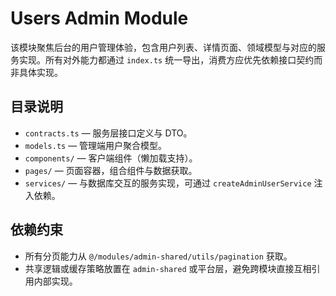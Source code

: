 # Users Admin Module

该模块聚焦后台的用户管理体验，包含用户列表、详情页面、领域模型与对应的服务实现。所有对外能力都通过 `index.ts` 统一导出，消费方应优先依赖接口契约而非具体实现。

## 目录说明

- `contracts.ts` — 服务层接口定义与 DTO。
- `models.ts` — 管理端用户聚合模型。
- `components/` — 客户端组件（懒加载支持）。
- `pages/` — 页面容器，组合组件与数据获取。
- `services/` — 与数据库交互的服务实现，可通过 `createAdminUserService` 注入依赖。

## 依赖约束

- 所有分页能力从 `@/modules/admin-shared/utils/pagination` 获取。
- 共享逻辑或缓存策略放置在 `admin-shared` 或平台层，避免跨模块直接互相引用内部实现。
